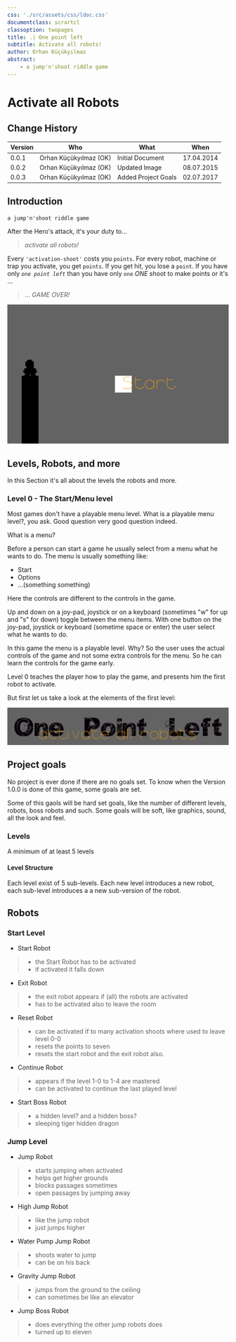 ```yaml
---
css: './src/assets/css/ldoc.css'
documentclass: scrartcl
classoption: twopages
title: .| One point left
subtitle: Activate all robots!
author: Orhan Küçükyılmaz
abstract:
    - a jump'n'shoot riddle game
---
```


# Activate all Robots #

## Change History ##

| Version |          Who           |         What        |    When    |
|---------|------------------------|---------------------|------------|
| 0.0.1   | Orhan Küçükyılmaz (OK) | Initial Document    | 17.04.2014 |
| 0.0.2   | Orhan Küçükyılmaz (OK) | Updated Image       | 08.07.2015 |
| 0.0.3   | Orhan Küçükyılmaz (OK) | Added Project Goals | 02.07.2017 |

## Introduction ##

    a jump'n'shoot riddle game

After the Hero's attack, it's your duty to...

> _activate all robots!_

Every `'activation-shoot'` costs you `points`.
For every robot, machine or trap you activate,
you get `points`.
If you get hit, you lose a `point`.
If you have only _`one point left`_
than you have only `one` _ONE_ shoot to make points or it's ...

> ... _GAME OVER!_

![ His name is mini ](./src/assets/img/aar.png "His name is mini")

## Levels, Robots, and more ##

In this Section it's all about the levels the robots and more.

### Level 0 - The Start/Menu level ###

Most games don't have a playable menu level. What is a playable menu level?, you ask.
Good question very good question indeed.

What is a menu?

Before a person can start a game he usually select from a menu what he wants
to do. The menu is usually something like:

+ Start
+ Options
+ ...(something something)

Here the controls are different to the controls in the game.

Up and down on a joy-pad, joystick or on a keyboard (sometimes "w" for up
and "s" for down) toggle between the menu items. With one button on the
joy-pad, joystick or keyboard (sometime space or enter) the user select what
he wants to do.

In this game the menu is a playable level. Why?
So the user uses the actual controls of the game and not some extra controls
for the menu. So he can learn the controls for the game early.

Level 0 teaches the player how to play the game, and presents him the first
robot to activate.

But first let us take a look at the elements of the first level:

![ The Title ](./src/assets/img/title.png "The Title")

## Project goals ##

No project is ever done if there are no goals set. To know when the Version 1.0.0 is done of
this game, some goals are set.

Some of this gaols will be hard set goals, like the number of different levels, robots, boss
robots and such. Some goals will be soft, like graphics, sound, all the look and feel.

### Levels ###

A minimum of at least 5 levels

#### Level Structure ####

Each level exist of 5 sub-levels. Each new level introduces a new robot, each sub-level
introduces a a new sub-version of the robot.

## Robots ##

### Start Level ###

- Start Robot

> + the Start Robot has to be activated  
> + if activated it falls down  

- Exit Robot

> + the exit robot appears if (all) the robots are activated
> + has to be activated also to leave the room

- Reset Robot

> + can be activated if to many activation shoots where used to leave level 0-0
> + resets the points to seven
> + resets the start robot and the exit robot also.

- Continue Robot

> + appears if the level 1-0 to 1-4 are mastered
> + can be activated to continue the last played level

- Start Boss Robot

> + a hidden level? and a hidden boss?
> + sleeping tiger hidden dragon

### Jump Level ###

+ Jump Robot

>  - starts jumping when activated
>  - helps get higher grounds
>  - blocks passages sometimes
>  - open passages by jumping away

+ High Jump Robot

>  - like the jump robot
>  - just jumps higher

+ Water Pump Jump Robot

>  - shoots water to jump
>  - can be on his back

+ Gravity Jump Robot

>  - jumps from the ground to the ceiling
>  - can sometimes be like an elevator

+ Jump Boss Robot

>  - does everything the other jump robots does
>  - turned up to eleven
